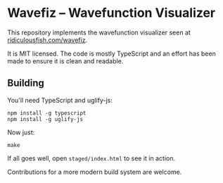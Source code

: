 # Wavefiz – Wavefunction Visualizer

This repository implements the wavefunction visualizer seen at [ridiculousfish.com/wavefiz](http://ridiculousfish.com/wavefiz/).

It is MIT licensed. The code is mostly TypeScript and an effort has been made to ensure it is clean and readable.

## Building

You'll need TypeScript and uglify-js:

    npm install -g typescript
	npm install -g uglify-js

Now just:

    make

If all goes well, open `staged/index.html` to see it in action.

Contributions for a more modern build system are welcome.
